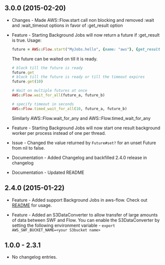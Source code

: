 3.0.0 (2015-02-20)
----------------------

* Changes -
  Made AWS::Flow.start call non blocking and removed :wait and :wait_timeout
  options in favor of :get_result option

* Feature - Starting Background Jobs will now return a future if :get_result
  is true.
  Usage:
  ```ruby
  future = AWS::Flow.start("MyJobs.hello", {name: "aws"}, {get_result: true})
  ```

  The future can be waited on till it is ready.
  ```ruby
  # block till the future is ready
  future.get
  # block till the future is ready or till the timeout expires
  future.get(10)

  # Wait on multiple futures at once
  AWS::Flow.wait_for_all(future_a, future_b)

  # specify timeout in seconds
  AWS::Flow.timed_wait_for_all(10, future_a, future_b)
  ```

  Similarly AWS::Flow.wait_for_any and AWS::Flow.timed_wait_for_any

* Feature - Starting Background Jobs will now start one result background
  worker per process instead of one per thread.

* Issue - Changed the value returned by `Future#set?` for an unset Future from
  nil to false.

* Documentation - Added Changelog and backfilled 2.4.0 release in changelog

* Documentation - Updated README

2.4.0 (2015-01-22)
----------------------

* Feature - Added support Background Jobs in aws-flow. Check out
  [README](README.md) for usage.

* Feature - Added an S3DataConverter to allow transfer of large amounts of data
  between SWF and Flow. You can enable the S3DataConverter by setting the
  following environment variable -
  `export AWS_SWF_BUCKET_NAME=<your S3bucket name>`

1.0.0 - 2.3.1
----------------------

* No changelog entries.
